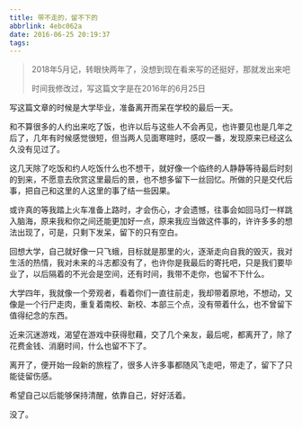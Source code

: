 ```yaml
---
title: 带不走的，留不下的
abbrlink: 4ebc062a
date: 2016-06-25 20:19:37
tags:
---
```


>   2018年5月记，转眼快两年了，没想到现在看来写的还挺好，那就发出来吧
> 
>   时间我修改过，写这篇文字是在2016年的6月25日



写这篇文章的时候是大学毕业，准备离开而呆在学校的最后一天。

和不算很多的人约出来吃了饭，也许以后与这些人不会再见，也许要见也是几年之后了，几年有时候感觉很短，但当两人见面寒暄时，感叹一番，发现原来已经这么久没有见过了。

这几天除了吃饭和约人吃饭什么也不想干，就好像一个临终的人静静等待最后时刻的到来，不愿意去欣赏这里最后的景，也不想多留下一丝回忆。所做的只是交代后事，把自己和这里的人这里的事了结一些因果。

或许真的等我踏上火车准备上路时，才会伤心，才会遗憾，往事会如回马灯一样跳入脑海，原来我和你之间还能更加好一点，原来我应当做这件事的，许许多多的想法出现了，可是，只剩下发呆，留下的只有空白。

回想大学，自己就好像一只飞蛾，目标就是那里的火，逐渐走向自我的毁灭，我对生活的热情，我对未来的斗志都没有了，也许你是我最后的寄托吧，只是我们要毕业了，以后隔着的不光会是空间，还有时间，我带不走你，也留不下什么。

大学四年，我就像一个旁观者，看着你们一直往前走，我却带着原地，不想动，又像是一个行尸走肉，重复着南校、新校、本部三个点，没有带着什么，也不曾留下值得纪念的东西。

近来沉迷游戏，渴望在游戏中获得慰藉，交了几个亲友，最后呢，都离开了，除了花费金钱、消磨时间，什么也留不下了。

离开了，便开始一段新的旅程了，很多人许多事都随风飞走吧，带走了，留下了只能徒留伤感。

希望自己以后能够保持清醒，依靠自己，好好活着。

没了。